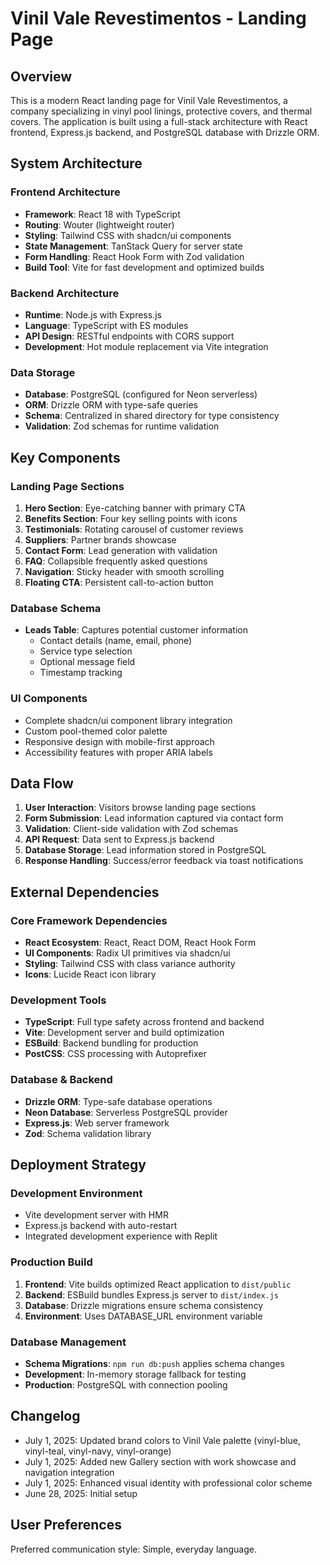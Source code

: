 # Vinil Vale Revestimentos - Landing Page

## Overview

This is a modern React landing page for Vinil Vale Revestimentos, a company specializing in vinyl pool linings, protective covers, and thermal covers. The application is built using a full-stack architecture with React frontend, Express.js backend, and PostgreSQL database with Drizzle ORM.

## System Architecture

### Frontend Architecture
- **Framework**: React 18 with TypeScript
- **Routing**: Wouter (lightweight router)
- **Styling**: Tailwind CSS with shadcn/ui components
- **State Management**: TanStack Query for server state
- **Form Handling**: React Hook Form with Zod validation
- **Build Tool**: Vite for fast development and optimized builds

### Backend Architecture
- **Runtime**: Node.js with Express.js
- **Language**: TypeScript with ES modules
- **API Design**: RESTful endpoints with CORS support
- **Development**: Hot module replacement via Vite integration

### Data Storage
- **Database**: PostgreSQL (configured for Neon serverless)
- **ORM**: Drizzle ORM with type-safe queries
- **Schema**: Centralized in shared directory for type consistency
- **Validation**: Zod schemas for runtime validation

## Key Components

### Landing Page Sections
1. **Hero Section**: Eye-catching banner with primary CTA
2. **Benefits Section**: Four key selling points with icons
3. **Testimonials**: Rotating carousel of customer reviews
4. **Suppliers**: Partner brands showcase
5. **Contact Form**: Lead generation with validation
6. **FAQ**: Collapsible frequently asked questions
7. **Navigation**: Sticky header with smooth scrolling
8. **Floating CTA**: Persistent call-to-action button

### Database Schema
- **Leads Table**: Captures potential customer information
  - Contact details (name, email, phone)
  - Service type selection
  - Optional message field
  - Timestamp tracking

### UI Components
- Complete shadcn/ui component library integration
- Custom pool-themed color palette
- Responsive design with mobile-first approach
- Accessibility features with proper ARIA labels

## Data Flow

1. **User Interaction**: Visitors browse landing page sections
2. **Form Submission**: Lead information captured via contact form
3. **Validation**: Client-side validation with Zod schemas
4. **API Request**: Data sent to Express.js backend
5. **Database Storage**: Lead information stored in PostgreSQL
6. **Response Handling**: Success/error feedback via toast notifications

## External Dependencies

### Core Framework Dependencies
- **React Ecosystem**: React, React DOM, React Hook Form
- **UI Components**: Radix UI primitives via shadcn/ui
- **Styling**: Tailwind CSS with class variance authority
- **Icons**: Lucide React icon library

### Development Tools
- **TypeScript**: Full type safety across frontend and backend
- **Vite**: Development server and build optimization
- **ESBuild**: Backend bundling for production
- **PostCSS**: CSS processing with Autoprefixer

### Database & Backend
- **Drizzle ORM**: Type-safe database operations
- **Neon Database**: Serverless PostgreSQL provider
- **Express.js**: Web server framework
- **Zod**: Schema validation library

## Deployment Strategy

### Development Environment
- Vite development server with HMR
- Express.js backend with auto-restart
- Integrated development experience with Replit

### Production Build
1. **Frontend**: Vite builds optimized React application to `dist/public`
2. **Backend**: ESBuild bundles Express.js server to `dist/index.js`
3. **Database**: Drizzle migrations ensure schema consistency
4. **Environment**: Uses DATABASE_URL environment variable

### Database Management
- **Schema Migrations**: `npm run db:push` applies schema changes
- **Development**: In-memory storage fallback for testing
- **Production**: PostgreSQL with connection pooling

## Changelog
- July 1, 2025: Updated brand colors to Vinil Vale palette (vinyl-blue, vinyl-teal, vinyl-navy, vinyl-orange)
- July 1, 2025: Added new Gallery section with work showcase and navigation integration
- July 1, 2025: Enhanced visual identity with professional color scheme
- June 28, 2025: Initial setup

## User Preferences

Preferred communication style: Simple, everyday language.